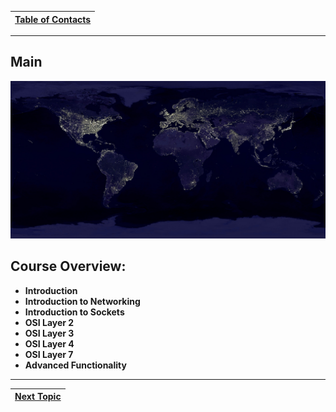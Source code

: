|[Table of Contacts](/00-Table-of-Contents.md)|
|---|

---

## Main

![](/assets/nightearth.jpg)

## **Course Overview:**

* **Introduction**
* **Introduction to Networking**
* **Introduction to Sockets**
* **OSI Layer 2**
* **OSI Layer 3**
* **OSI Layer 4**
* **OSI Layer 7**
* **Advanced Functionality**

---

|[Next Topic](/01-introduction/02-introduction.md)|
|---|
